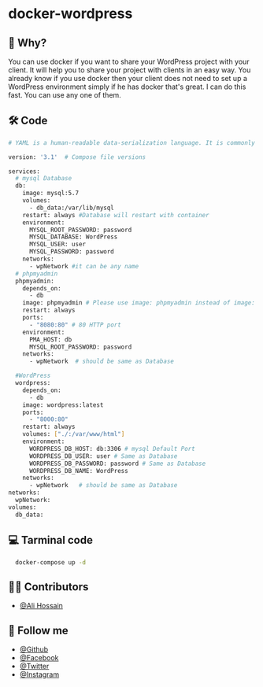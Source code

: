 # docker-wordpress

## 📝 Why?
You can use docker if you want to share your WordPress project with your client. It will help you to share your project with clients in an easy way. You already know if you use docker then your client does not need to set up a WordPress environment simply if he has docker that's great.  I can do this fast. You can use any one of them.

## 🛠 Code
```bash
# YAML is a human-readable data-serialization language. It is commonly used for configuration files and in applications where data is being stored or transmitted. 

version: '3.1'  # Compose file versions

services:
  # mysql Database
  db:
    image: mysql:5.7
    volumes: 
      - db_data:/var/lib/mysql
    restart: always #Database will restart with container
    environment:
      MYSQL_ROOT_PASSWORD: password
      MYSQL_DATABASE: WordPress
      MYSQL_USER: user
      MYSQL_PASSWORD: password
    networks:
      - wpNetwork #it can be any name
  # phpmyadmin
  phpmyadmin:
    depends_on:
      - db
    image: phpmyadmin # Please use image: phpmyadmin instead of image: phpmyadmin/phpmyadmin for better security
    restart: always 
    ports:
      - "8080:80" # 80 HTTP port
    environment:
      PMA_HOST: db
      MYSQL_ROOT_PASSWORD: password
    networks:
      - wpNetwork  # should be same as Database

  #WordPress
  wordpress:
    depends_on:
      - db
    image: wordpress:latest
    ports:
      - "8000:80"
    restart: always
    volumes: ["./:/var/www/html"]
    environment:
      WORDPRESS_DB_HOST: db:3306 # mysql Default Port
      WORDPRESS_DB_USER: user # Same as Database
      WORDPRESS_DB_PASSWORD: password # Same as Database
      WORDPRESS_DB_NAME: WordPress
    networks:
      - wpNetwork   # should be same as Database
networks:
  wpNetwork:
volumes:
  db_data: 
```

## 💻 Tarminal code
```bash
  docker-compose up -d
```



## 🧑‍💻 Contributors
- [@Ali Hossain](https://github.com/shovoalways/)


## 🥰 Follow me
- [@Github](https://github.com/shovoalways/) 
- [@Facebook](https://facebook.com/shovoalways/) 
- [@Twitter](https://twitter.com/shovoalways/) 
- [@Instagram](https://instagram.com/shovoalways/) 
